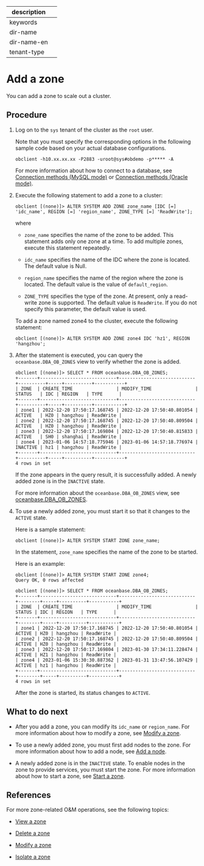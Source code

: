 |description||
|---|---|
|keywords||
|dir-name||
|dir-name-en||
|tenant-type||

# Add a zone

You can add a zone to scale out a cluster.

## Procedure

1. Log on to the `sys` tenant of the cluster as the `root` user.

   Note that you must specify the corresponding options in the following sample code based on your actual database configurations.

   ```shell
   obclient -h10.xx.xx.xx -P2883 -uroot@sys#obdemo -p***** -A
   ```

   For more information about how to connect to a database, see [Connection methods (MySQL mode)](../../../300.develop/100.application-development-of-mysql-mode/100.connect-to-oceanbase-database-of-mysql-mode/100.connection-methods-overview-of-mysql-mode.md) or [Connection methods (Oracle mode)](../../../300.develop/200.application-development-of-oracle-mode/100.connect-to-oceanbase-database-of-oracle-mode/100.connection-methods-overview-of-oracle-mode.md).

2. Execute the following statement to add a zone to a cluster:

   ```shell
   obclient [(none)]> ALTER SYSTEM ADD ZONE zone_name [IDC [=] 'idc_name', REGION [=] 'region_name', ZONE_TYPE [=] 'ReadWrite'];
   ```

   where

   * `zone_name` specifies the name of the zone to be added. This statement adds only one zone at a time. To add multiple zones, execute this statement repeatedly.

   * `idc_name` specifies the name of the IDC where the zone is located. The default value is Null.

   * `region_name` specifies the name of the region where the zone is located. The default value is the value of `default_region`.

   * `ZONE_TYPE` specifies the type of the zone. At present, only a read-write zone is supported. The default value is `ReadWrite`. If you do not specify this parameter, the default value is used.

   To add a zone named zone4 to the cluster, execute the following statement:

   ```shell
   obclient [(none)]> ALTER SYSTEM ADD ZONE zone4 IDC 'hz1', REGION 'hangzhou';
   ```

3. After the statement is executed, you can query the `oceanbase.DBA_OB_ZONES` view to verify whether the zone is added.

   ```shell
   obclient [(none)]> SELECT * FROM oceanbase.DBA_OB_ZONES;
   +-------+----------------------------+----------------------------+----------+-----+----------+-----------+
   | ZONE  | CREATE_TIME                | MODIFY_TIME                | STATUS   | IDC | REGION   | TYPE      |
   +-------+----------------------------+----------------------------+----------+-----+----------+-----------+
   | zone1 | 2022-12-20 17:50:17.168745 | 2022-12-20 17:50:40.801054 | ACTIVE   | HZ0 | hangzhou | ReadWrite |
   | zone2 | 2022-12-20 17:50:17.168745 | 2022-12-20 17:50:40.809504 | ACTIVE   | HZ0 | hangzhou | ReadWrite |
   | zone3 | 2022-12-20 17:50:17.169804 | 2022-12-20 17:50:40.815833 | ACTIVE   | SH0 | shanghai | ReadWrite |
   | zone4 | 2023-01-06 14:57:18.775946 | 2023-01-06 14:57:18.776974 | INACTIVE | hz1 | hangzhou | ReadWrite |
   +-------+----------------------------+----------------------------+----------+-----+----------+-----------+
   4 rows in set
   ```

   If the zone appears in the query result, it is successfully added. A newly added zone is in the `INACTIVE` state.

   For more information about the `oceanbase.DBA_OB_ZONES` view, see [oceanbase.DBA_OB_ZONES](../../../700.reference/700.system-views/300.system-view-of-sys-tenant/200.dictionary-view-of-sys-tenant/24300.o-dba_ob_zones-of-sys-tenant.md).

4. To use a newly added zone, you must start it so that it changes to the `ACTIVE` state.

   Here is a sample statement:

   ```shell
   obclient [(none)]> ALTER SYSTEM START ZONE zone_name;
   ```

   In the statement, `zone_name` specifies the name of the zone to be started.

   Here is an example:

   ```shell
   obclient [(none)]> ALTER SYSTEM START ZONE zone4;
   Query OK, 0 rows affected

   obclient [(none)]> SELECT * FROM oceanbase.DBA_OB_ZONES;
   +-------+----------------------------+----------------------------+--------+-----+----------+-----------+
   | ZONE  | CREATE_TIME                | MODIFY_TIME                | STATUS | IDC | REGION   | TYPE      |
   +-------+----------------------------+----------------------------+--------+-----+----------+-----------+
   | zone1 | 2022-12-20 17:50:17.168745 | 2022-12-20 17:50:40.801054 | ACTIVE | HZ0 | hangzhou | ReadWrite |
   | zone2 | 2022-12-20 17:50:17.168745 | 2022-12-20 17:50:40.809504 | ACTIVE | HZ0 | hangzhou | ReadWrite |
   | zone3 | 2022-12-20 17:50:17.169804 | 2023-01-30 17:34:11.228474 | ACTIVE | HZ1 | hangzhou | ReadWrite |
   | zone4 | 2023-01-06 15:30:30.887362 | 2023-01-31 13:47:56.107429 | ACTIVE | hz1 | hangzhou | ReadWrite |
   +-------+----------------------------+----------------------------+--------+-----+----------+-----------+
   4 rows in set
   ```

   After the zone is started, its status changes to `ACTIVE`.

## What to do next

* After you add a zone, you can modify its `idc_name` or `region_name`. For more information about how to modify a zone, see [Modify a zone](../300.common-cluster-operations/1000.modify-a-zone.md).

* To use a newly added zone, you must first add nodes to the zone. For more information about how to add a node, see [Add a node](../300.common-cluster-operations/400.add-a-node.md).

* A newly added zone is in the `INACTIVE` state. To enable nodes in the zone to provide services, you must start the zone. For more information about how to start a zone, see [Start a zone](../300.common-cluster-operations/800.1.start-a-zone.md).

## References

For more zone-related O&M operations, see the following topics:

* [View a zone](../300.common-cluster-operations/100.view-a-zone.md)

* [Delete a zone](../300.common-cluster-operations/900.delete-a-zone.md)

* [Modify a zone](../300.common-cluster-operations/1000.modify-a-zone.md)

* [Isolate a zone](../300.common-cluster-operations/1100.isolation-a-zone.md)